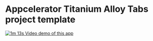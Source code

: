 # Appcelerator Titanium Alloy Tabs project template

[![1m 13s Video demo of this app](http://img.youtube.com/vi/DR4HG4gVsRQ/0.jpg)](http://www.youtube.com/watch?v=DR4HG4gVsRQ)
